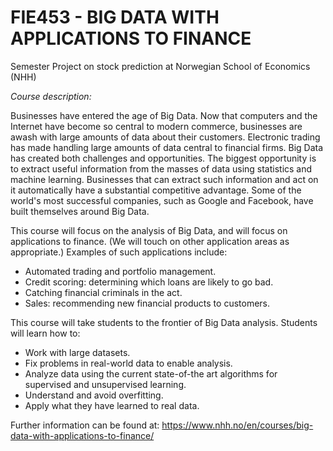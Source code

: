 
# FIE453 - BIG DATA WITH APPLICATIONS TO FINANCE

Semester Project on stock prediction at Norwegian School of Economics (NHH)

*Course description:*

Businesses have entered the age of Big Data. Now that computers and the Internet have become so central to modern commerce, businesses are awash with large amounts of data about their customers. Electronic trading has made handling large amounts of data central to financial firms. Big Data has created both challenges and opportunities. The biggest opportunity is to extract useful information from the masses of data using statistics and machine learning. Businesses that can extract such information and act on it automatically have a substantial competitive advantage. Some of the world's most successful companies, such as Google and Facebook, have built themselves around Big Data.

This course will focus on the analysis of Big Data, and will focus on applications to finance. (We will touch on other application areas as appropriate.) Examples of such applications include:
* Automated trading and portfolio management.
* Credit scoring: determining which loans are likely to go bad.
* Catching financial criminals in the act.
* Sales: recommending new financial products to customers.

This course will take students to the frontier of Big Data analysis. Students will learn how to:
* Work with large datasets.
* Fix problems in real-world data to enable analysis.
* Analyze data using the current state-of-the art algorithms for supervised and unsupervised learning.
* Understand and avoid overfitting.
* Apply what they have learned to real data.

Further information can be found at:  https://www.nhh.no/en/courses/big-data-with-applications-to-finance/
